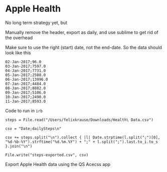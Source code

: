 # Apple Health

No long term strategy yet, but

Manually remove the header, export as daily, and use sublime to get rid of the overhead

Make sure to use the right (start) date, not the end-date. So the data should look like this

```
02-Jan-2017;96.0
03-Jan-2017;7597.0
04-Jan-2017;7731.0
05-Jan-2017;2508.0
06-Jan-2017;13996.0
07-Jan-2017;4484.0
08-Jan-2017;8882.0
09-Jan-2017;5106.0
10-Jan-2017;2490.0
11-Jan-2017;8593.0
```

Code to run in `irb`

```
steps = File.read("/Users/felixkrause/Downloads/Health\ Data.csv")

csv = "Date;dailySteps\n"

csv += steps.split("\n").collect { |l| Date.strptime(l.split(";")[0], "%d-%b-%Y").strftime("%d.%m.%Y") + ";" + l.split(";").last.to_i.to_s }.join("\n")

File.write("steps-exported.csv", csv)
```

Export Apple Health data using the QS Acecss app
